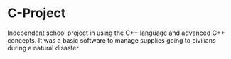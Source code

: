 # C-Project
Independent school project in using the C++ language and advanced C++ concepts.
It was a basic software to manage supplies going to civilians during a natural disaster
